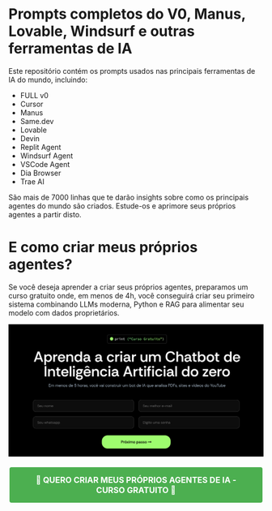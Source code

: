 # Prompts completos do V0, Manus, Lovable, Windsurf e outras ferramentas de IA

Este repositório contém os prompts usados nas principais ferramentas de IA do mundo, incluindo:
- FULL v0
- Cursor
- Manus
- Same.dev
- Lovable
- Devin
- Replit Agent
- Windsurf Agent
- VSCode Agent
- Dia Browser
- Trae AI

São mais de 7000 linhas que te darão insights sobre como os principais agentes do mundo são criados.
Estude-os e aprimore seus próprios agentes a partir disto.


# E como criar meus próprios agentes?

Se você deseja aprender a criar seus próprios agentes, preparamos um curso gratuito onde, em menos de 4h, você conseguirá
criar seu primeiro sistema combinando LLMs moderna, Python e RAG para alimentar seu modelo com dados proprietários.

![Curso Gratuito de IA](curso-ia.png)

<div align="center">
  <a href="https://asimov.academy/curso-gratuito-ia/" style="background-color: #4CAF50; color: white; padding: 15px 32px; text-align: center; text-decoration: none; display: inline-block; font-size: 16px; margin: 4px 2px; cursor: pointer; border-radius: 4px; font-weight: bold;">
    🚀 QUERO CRIAR MEUS PRÓPRIOS AGENTES DE IA - CURSO GRATUITO 🤖
  </a>
</div>




